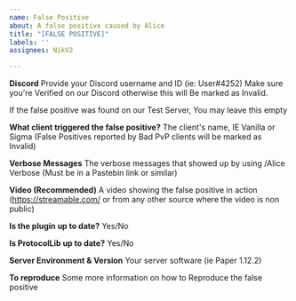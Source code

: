 ```yaml
---
name: False Positive
about: A false positive caused by Alice
title: "[FALSE POSITIVE]"
labels: ''
assignees: NikV2

---
```


**Discord**
Provide your Discord username and ID (ie: User#4252)
Make sure you're Verified on our Discord otherwise this will
Be marked as Invalid.

If the false positive was found on our Test Server, You may leave this empty

**What client triggered the false positive?**
The client's name, IE Vanilla or Sigma (False Positives reported by Bad PvP clients will be marked as Invalid)

**Verbose Messages**
The verbose messages that showed up by using /Alice Verbose (Must be in a Pastebin link or similar)

**Video (Recommended)**
A video showing the false positive in action (https://streamable.com/ or from any other source where the video is non public)

**Is the plugin up to date?**
Yes/No

**Is ProtocolLib up to date?**
Yes/No

**Server Environment & Version**
Your server software (ie Paper 1.12.2)

**To reproduce**
Some more information on how to Reproduce the false positive
